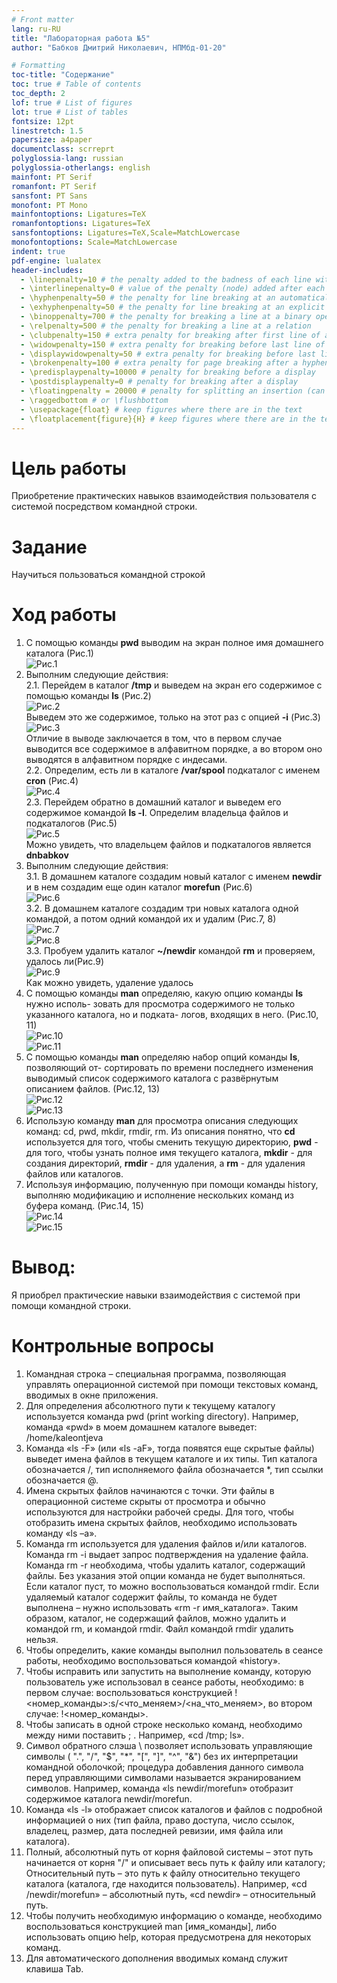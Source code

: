 ```yaml
---
# Front matter
lang: ru-RU
title: "Лабораторная работа №5"
author: "Бабков Дмитрий Николаевич, НПМбд-01-20"

# Formatting
toc-title: "Содержание"
toc: true # Table of contents
toc_depth: 2
lof: true # List of figures
lot: true # List of tables
fontsize: 12pt
linestretch: 1.5
papersize: a4paper
documentclass: scrreprt
polyglossia-lang: russian
polyglossia-otherlangs: english
mainfont: PT Serif
romanfont: PT Serif
sansfont: PT Sans
monofont: PT Mono
mainfontoptions: Ligatures=TeX
romanfontoptions: Ligatures=TeX
sansfontoptions: Ligatures=TeX,Scale=MatchLowercase
monofontoptions: Scale=MatchLowercase
indent: true
pdf-engine: lualatex
header-includes:
  - \linepenalty=10 # the penalty added to the badness of each line within a paragraph (no associated penalty node) Increasing the value makes tex try to have fewer lines in the paragraph.
  - \interlinepenalty=0 # value of the penalty (node) added after each line of a paragraph.
  - \hyphenpenalty=50 # the penalty for line breaking at an automatically inserted hyphen
  - \exhyphenpenalty=50 # the penalty for line breaking at an explicit hyphen
  - \binoppenalty=700 # the penalty for breaking a line at a binary operator
  - \relpenalty=500 # the penalty for breaking a line at a relation
  - \clubpenalty=150 # extra penalty for breaking after first line of a paragraph
  - \widowpenalty=150 # extra penalty for breaking before last line of a paragraph
  - \displaywidowpenalty=50 # extra penalty for breaking before last line before a display math
  - \brokenpenalty=100 # extra penalty for page breaking after a hyphenated line
  - \predisplaypenalty=10000 # penalty for breaking before a display
  - \postdisplaypenalty=0 # penalty for breaking after a display
  - \floatingpenalty = 20000 # penalty for splitting an insertion (can only be split footnote in standard LaTeX)
  - \raggedbottom # or \flushbottom
  - \usepackage{float} # keep figures where there are in the text
  - \floatplacement{figure}{H} # keep figures where there are in the text
---
```


# Цель работы

Приобретение практических навыков взаимодействия пользователя с системой
посредством командной строки.

# Задание

Научиться пользоваться командной строкой

# Ход работы

1. С помощью команды **pwd** выводим на экран полное имя домашнего каталога (Рис.1)  
![Рис.1](Images/pwd.PNG)  
2. Выполним следующие действия:  
    2.1. Перейдем в каталог **/tmp** и выведем на экран его содержимое с помощью команды **ls** (Рис.2)  
    ![Рис.2](Images/tmpCont1.PNG)  
    Выведем это же содержимое, только на этот раз с опцией **-i** (Рис.3)  
    ![Рис.3](Images/tmpCont3.PNG)  
    Отличие в выводе заключается в том, что в первом случае выводится все содержимое в алфавитном порядке, а во втором оно выводятся в алфавитном порядке с индесами.  
    2.2. Определим, есть ли в каталоге **/var/spool** подкаталог с именем **cron** (Рис.4)  
    ![Рис.4](Images/cronInSpool.PNG)  
    2.3. Перейдем обратно в домашний каталог и выведем его содержимое командой **ls -l**. Определим владельца файлов и подкаталогов (Рис.5)  
    ![Рис.5](Images/homeContains.PNG)  
    Можно увидеть, что владельцем файлов и подкаталогов является **dnbabkov**  
3. Выполним следующие действия:  
    3.1. В домашнем каталоге создадим новый каталог с именем **newdir** и в нем создадим еще один каталог **morefun** (Рис.6)  
    ![Рис.6](Images/mkdirs.PNG)  
    3.2. В домашнем каталоге создадим три новых каталога одной командой, а потом одний командой их и удалим (Рис.7, 8)  
    ![Рис.7](Images/ICreate.PNG)  
    ![Рис.8](Images/IDelete.PNG)  
    3.3. Пробуем удалить каталог **~/newdir** командой **rm** и проверяем, удалось ли(Рис.9)  
    ![Рис.9](Images/ILaughed.PNG)  
    Как можно увидеть, удаление удалось  
4. С помощью команды **man** определяю, какую опцию команды **ls** нужно исполь-
зовать для просмотра содержимого не только указанного каталога, но и подката-
логов, входящих в него. (Рис.10, 11)  
![Рис.10](Images/man.PNG)  
![Рис.11](Images/LsWithCont.PNG)  
5. С помощью команды **man** определяю набор опций команды **ls**, позволяющий от-
сортировать по времени последнего изменения выводимый список содержимого
каталога с развёрнутым описанием файлов. (Рис.12, 13)  
![Рис.12](Images/man.PNG)  
![Рис.13](Images/LsWithTime.PNG)  
6. Использую команду **man** для просмотра описания следующих команд: cd, pwd,
mkdir, rmdir, rm. Из описания понятно, что **cd** используется для того, чтобы сменить текущую директорию, **pwd** - для того, чтобы узнать полное имя текущего каталога, **mkdir** - для создания директорий, **rmdir** - для удаления, а **rm** - для удаления файлов или каталогов.  
7. Используя информацию, полученную при помощи команды history, выполняю
модификацию и исполнение нескольких команд из буфера команд. (Рис.14, 15)  
![Рис.14](Images/histRedact.PNG)  
![Рис.15](Images/histRedact2.PNG)  

# Вывод:
Я приобрел практические навыки взаимодействия с системой при помощи командной строки.

# Контрольные вопросы

1) Командная строка – специальная программа, позволяющая управлять
операционной системой при помощи текстовых команд, вводимых в
окне приложения.
2) Для определения абсолютного пути к текущему каталогу используется
команда pwd (print working directory). Например, команда «pwd» в
моем домашнем каталоге выведет: /home/kaleontjeva
3) Команда «ls -F» (или «ls -aF», тогда появятся еще скрытые файлы)
выведет имена файлов в текущем каталоге и их типы.
Тип каталога обозначается /, тип исполняемого файла обозначается *,
тип ссылки обозначается @.
4) Имена скрытых файлов начинаются с точки. Эти файлы в
операционной системе скрыты от просмотра и обычно используются
для настройки рабочей среды. Для того, чтобы отобразить имена
скрытых файлов, необходимо использовать команду «ls –a». 
5) Команда rm используется для удаления файлов и/или каталогов.
Команда rm -i выдает запрос подтверждения на удаление файла.
Команда rm -r необходима, чтобы удалить каталог, содержащий файлы.
Без указания этой опции команда не будет выполняться. Если каталог
пуст, то можно воспользоваться командой rmdir. Если удаляемый
каталог содержит файлы, то команда не будет выполнена – нужно
использовать «rm -r имя_каталога».
Таким образом, каталог, не содержащий файлов, можно удалить и
командой rm, и командой rmdir. Файл командой rmdir удалить нельзя.
6) Чтобы определить, какие команды выполнил пользователь в сеансе
работы, необходимо воспользоваться командой «history».
7) Чтобы исправить или запустить на выполнение команду, которую
пользователь уже использовал в сеансе работы, необходимо: в первом
случае: воспользоваться конструкцией
!<номер_команды>:s/<что_меняем>/<на_что_меняем>, во втором
случае: !<номер_команды>. 
8) Чтобы записать в одной строке несколько команд, необходимо между
ними поставить ; . Например, «cd /tmp; ls».
9) Символ обратного слэша \ позволяет использовать управляющие
символы ( ".", "/", "$", "*", "[", "]", "^", "&") без их интерпретации
командной оболочкой; процедура добавления данного символа перед
управляющими символами называется экранированием символов.
Например, команда «ls newdir\/morefun» отобразит содержимое
каталога newdir/morefun.
10) Команда «ls -l» отображает список каталогов и файлов с подробной
информацией о них (тип файла, право доступа, число ссылок,
владелец, размер, дата последней ревизии, имя файла или каталога).
11) Полный, абсолютный путь от корня файловой системы – этот путь
начинается от корня "/" и описывает весь путь к файлу или каталогу;
Относительный путь – это путь к файлу относительно текущего
каталога (каталога, где находится пользователь). Например, «cd
/newdir/morefun» – абсолютный путь, «cd newdir» – относительный
путь.
12) Чтобы получить необходимую информацию о команде, необходимо
воспользоваться конструкцией man [имя_команды], либо использовать
опцию help, которая предусмотрена для некоторых команд.
13) Для автоматического дополнения вводимых команд служит клавиша
Tab.
